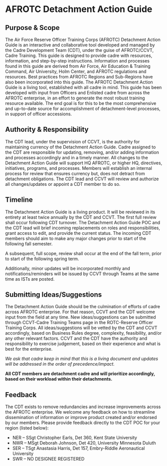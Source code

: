 # AFROTC Detachment Action Guide

## Purpose & Scope
The Air Force Reserve Officer Training Corps (AFROTC) Detachment Action Guide is an interactive and collaborative tool developed and managed by the Cadre Development Team (CDT), under the guise of AFROTC/CCVT, Cadre Training. This guide is designed to provide cadre with resources, information, and step-by-step instructions. Information and processes found in this guide are derived from Air Force, Air Education & Training Command, Air University, Holm Center, and AFROTC regulations and
resources. Best practices from AFROTC Regions and Sub-Regions have also been incorporated into this guide. The AFROTC Detachment Action Guide is a living tool, established with all cadre in mind. This guide has been developed with input from Officers and Enlisted cadre from across the AFROTC enterprise, in an effort to generate the most robust training resource available. The end goal is for this to be the most comprehensive and up-to-date source for accomplishment of detachment-level processes, in support of officer accessions.
 
## Authority & Responsibility
The CDT lead, under the supervision of CCVT, is the authority for maintaining currency of the Detachment Action Guide. Cadre assigned to the CDT are responsible for updating, removing, and/or adding information and processes accordingly and in a timely manner. All changes to the Detachment Action Guide will support HQ AFROTC, or higher HQ, directives, initiatives, programs, and
processes. Members will establish an internal process for review that ensures currency but, does not detract from detachment obligations. The CDT lead and CCVT will review and authorize all changes/updates or appoint a CDT member to do so.
 
## Timeline
The Detachment Action Guide is a living product. It will be reviewed in its entirety at least twice annually by the CDT and CCVT. The first full review shall occur following CDT turnover. The Detachment Action Guide POC and the CDT lead will brief incoming replacements on roles and responsibilities, grant access to edit, and provide the current status. The incoming CDT members should aim to make any major changes prior to start of the following fall semester.
 
A subsequent, full scope, review shall occur at the end of the fall term, prior to start of the following spring term.
 
Additionally, minor updates will be incorporated monthly and notifications/reminders will be issued by CCVT through Teams at the same time as ISTs are posted.
 
## Submitting Ideas/Suggestions
The Detachment Action Guide should be the culmination of efforts of cadre across AFROTC enterprise. For that reason, CCVT and the CDT welcome input from the field at any time. New ideas/suggestions can be submitted through CCVT-Cadre Training Teams page in the ROTC-Reserve
Officer Training Corps. All ideas/suggestions will be vetted by the CDT and CCVT accordingly, based on Business Rules degree, complexity, feasibility, and/or any other relevant factors. CCVT and the CDT have the authority and responsibility to exercise judgement, based on their experience and what is best for the enterprise.
 
*We ask that cadre keep in mind that this is a living document and updates will be addressed in the order of precedence/impact.*
 
**All CDT members are detachment cadre and will prioritize accordingly, based on their workload within their detachments.**
 
## Feedback
The CDT exists to remove redundancies and increase improvements across the AFROTC enterprise. We welcome any feedback on how to streamline dissemination of information or improve product created and/or endorsed by our members. Please provide feedback directly to the CDT POC for your region (listed below):
- NER – SSgt Christopher Earls, Det 360, Kent State University 
- NWR – MSgt Deborah Johnson, Det 420, University Minnesota Duluth 
- SER – TSgt Anastasia Harris, Det 157, Embry-Riddle Aeronautical University 
- SWR – NO DESIGNEE REGISTERED 
